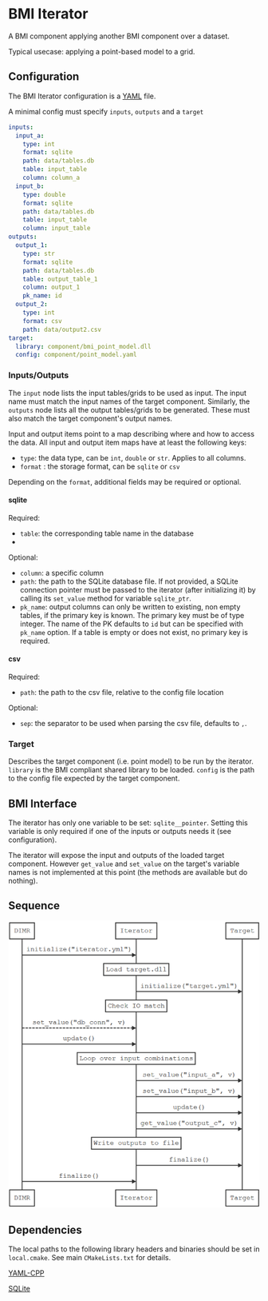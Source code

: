 # BMI Iterator

A BMI component applying another BMI component over a dataset.

Typical usecase: applying a point-based model to a grid.

## Configuration

The BMI Iterator configuration is a [YAML](https://yaml.org/) file.

A minimal config must specify `inputs`, `outputs` and a `target`

```yaml
inputs:
  input_a:
    type: int
    format: sqlite
    path: data/tables.db
    table: input_table
    column: column_a
  input_b:
    type: double
    format: sqlite
    path: data/tables.db
    table: input_table
    column: input_table
outputs:
  output_1:
  	type: str
    format: sqlite
    path: data/tables.db
    table: output_table_1
    column: output_1
    pk_name: id
  output_2:
  	type: int
    format: csv
    path: data/output2.csv
target:
  library: component/bmi_point_model.dll
  config: component/point_model.yaml
```

### Inputs/Outputs

The `input` node lists the input tables/grids to be used as input. The input name must match the input names of the target component. Similarly, the `outputs` node lists all the output tables/grids to be generated. These must also match the target component's output names.

Input and output items point to a map describing where and how to access the data. All input and output item maps have at least the following keys:

- `type`: the data type, can be `int`, `double` or `str`. Applies to all columns.
- `format` : the storage format, can be `sqlite` or `csv`

Depending on the `format`,  additional fields may be required or optional.

#### sqlite

Required:

- `table`: the corresponding table name in the database
- 

Optional:

- `column`: a specific column
- `path`: the path to the SQLite database file. If not provided, a SQLite connection pointer must be passed to the iterator (after initializing it) by calling its `set_value` method for variable `sqlite_ptr`.
- `pk_name`: output columns can only be written to existing, non empty tables, if the primary key is known. The primary key must be of type integer. The name of the PK defaults to `id` but can be specified with `pk_name` option. If a table is empty or does not exist, no primary key is required.

#### csv

Required:

- `path`: the path to the csv file, relative to the config file location

Optional:

- `sep`: the separator to be used when parsing the csv file, defaults to `,`.


### Target

Describes the target component (i.e. point model) to be run by the iterator. `library` is the BMI compliant shared library to be loaded. `config` is the path to the config file expected by the target component.

## BMI Interface

The iterator has only one variable to be set: `sqlite__pointer`. Setting this variable is only required if one of the inputs or outputs needs it (see configuration).

The iterator will expose the input and outputs of the loaded target component. However `get_value` and `set_value` on the target's variable names is not implemented at this point (the methods are available but do nothing).

## Sequence

![sequence-chart](./sequence.png)

## Dependencies

The local paths to the following library headers and binaries should be set in `local.cmake`. See main `CMakeLists.txt` for details.

[YAML-CPP](https://github.com/jbeder/yaml-cpp/releases)

[SQLite](https://www.sqlite.org/download.html)

